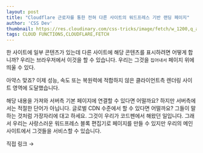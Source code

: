 ```yaml
---
layout: post
title: "Cloudflare 근로자를 통한 전혀 다른 사이트의 워드프레스 기반 랜딩 페이지"
author: 'CSS Dev'
thumbnail: https://res.cloudinary.com/css-tricks/image/fetch/w_1200,q_auto,f_auto/https://css-tricks.com/wp-content/uploads/2020/07/codepen-blog-editor.png
tags: CLOUD FUNCTIONS,CLOUDFLARE,FETCH
---
```



한 사이트에 일부 콘텐츠가 있는데 다른 사이트에 해당 콘텐츠를 표시하려면 어떻게 합니까? 우리는 브라우저에서 이것을 할 수 있습니다. 우리는 그것을 `집어내서` 페이지 위에 띄울 수 있다.

아약스 맞죠? 이제 성능, 속도 또는 복원력에 적합하지 않은 클라이언트측 렌더링 사이트 영역에 도달했습니다.

해당 내용을 가져와 서버측 기본 페이지에 연결할 수 있다면 어떨까요? 하지만 서버측에서는 적절한 단어가 아닙니다. 글로벌 CDN 수준에서 할 수 있다면 어떨까요? 그들이 말하는 것처럼 가장자리에 대고 하세요. 그것이 우리가 코드펜에서 해왔던 일입니다. 그래서 우리는 사랑스러운 워드프레스 블록 편집기로 페이지를 만들 수 있지만 우리의 메인 사이트에서 그것들을 서비스할 수 있습니다.

직접 링크 →